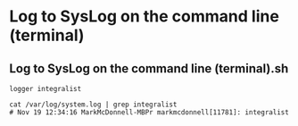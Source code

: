 # Log to SysLog on the command line (terminal)

## Log to SysLog on the command line (terminal).sh

```shell
logger integralist

cat /var/log/system.log | grep integralist
# Nov 19 12:34:16 MarkMcDonnell-MBPr markmcdonnell[11781]: integralist
```

